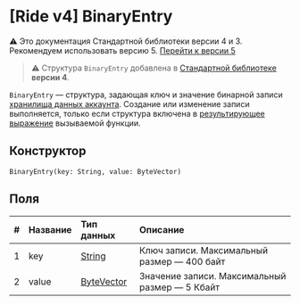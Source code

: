 # [Ride v4] BinaryEntry

:warning: Это документация Стандартной библиотеки версии 4 и 3. Рекомендуем использовать версию 5. [Перейти к&nbsp;версии&nbsp;5](/ru/ride/structures/script-actions/binary-entry)

> :warning: Структура `BinaryEntry` добавлена в [Стандартной библиотеке](/ru/ride/script/standard-library) **версии 4**.

`BinaryEntry` — cтруктура, задающая ключ и значение бинарной записи [хранилища данных аккаунта](/ru/blockchain/account/account-data-storage). Cоздание или изменение записи выполняется, только если структура включена в [результирующее выражение](/ru/ride/v4/functions/callable-function#резуnьтат-выпоnнения-2) вызываемой функции.

## Конструктор

```ride
BinaryEntry(key: String, value: ByteVector)
```

## Поля

|   #   | Название | Тип данных | Описание |
| :--- | :--- | :--- | :--- |
| 1 | key | [String](/ru/ride/v4/data-types/string) | Ключ записи. Максимальный размер — 400 байт |
| 2 | value| [ByteVector](/ru/ride/v4/data-types/byte-vector) | Значение записи. Максимальный размер — 5 Кбайт |
